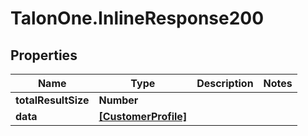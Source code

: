 # TalonOne.InlineResponse200

## Properties
Name | Type | Description | Notes
------------ | ------------- | ------------- | -------------
**totalResultSize** | **Number** |  | 
**data** | [**[CustomerProfile]**](CustomerProfile.md) |  | 


